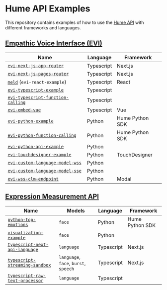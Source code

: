 # Hume API Examples

This repository contains examples of how to use the [Hume API](https://docs.hume.ai) with different frameworks and languages.

## [Empathic Voice Interface (EVI)](https://dev.hume.ai/docs/empathic-voice-interface-evi/overview)

| Name                                                                             | Language   | Framework       |
| -------------------------------------------------------------------------------- | ---------- | --------------- |
| [`evi-next-js-app-router`](/evi-next-js-app-router/README.md)                    | Typescript | Next.js         |
| [`evi-next-js-pages-router`](/evi-next-js-pages-router/README.md)                | Typescript | Next.js         |
| [`meld`](/meld/README.md) (`evi-react-example`)                                  | Typescript | React           |
| [`evi-typescript-example`](/evi-typescript-example/README.md)                    | Typescript |                 |
| [`evi-typescript-function-calling`](/evi-typescript-function-calling/README.md)  | Typescript |                 |
| [`evi-embed-vue`](/evi-embed-vue/README.md)                                      | Typescript | Vue             |
| [`evi-python-example`](/evi-python-example/README.md)                            | Python     | Hume Python SDK |
| [`evi-python-function-calling`](/evi-python-function-calling/README.md)          | Python     | Hume Python SDK |
| [`evi-python-api-example`](/evi-python-api-example/README.md)                    | Python     |                 |
| [`evi-touchdesigner-example`](/evi-touchdesigner-example/README.md)              | Python     | TouchDesigner   |
| [`evi-custom-language-model-wss`](/evi-custom-language-model-wss/README.md)              | Python     |                 |
| [`evi-custom-language-model-sse`](/evi-custom-language-model-sse/README.md)              | Python     |                 |
| [`evi-wss-clm-endpoint`](/evi-wss-clm-endpoint/README.md)                                      | Python     | Modal           |

## [Expression Measurement API](https://dev.hume.ai/docs/expression-measurement-api/overview)

| Name                                                                         | Models                                | Language   | Framework       |
| ---------------------------------------------------------------------------- | ------------------------------------- | ---------- | --------------- |
| [`python-top-emotions`](/python-top-emotions/top_emotions.py)                | `face`                                | Python     | Hume Python SDK |
| [`visualization-example`](./visualization-example/example-notebook.ipynb)    | `face`                                | Python     |                 |
| [`typescript-next-api-language`](./typescript-next-api-language/README.md)   | `language`                            | Typescript | Next.js         |
| [`typescript-streaming-sandbox`](./typescript-streaming-sandbox/README.md)   | `language`, `face`, `burst`, `speech` | Typescript | Next.js         |
| [`typescript-raw-text-processor`](./typescript-raw-text-processor/README.md) | `language`                            | Typescript |                 |
